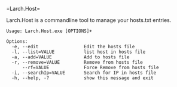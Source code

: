 ﻿

=Larch.Host=

Larch.Host is a commandline tool to manage your hosts.txt entries.


```
Usage: Larch.Host.exe [OPTIONS]+

Options:
  -e, --edit                 Edit the hosts file
  -l, --list=VALUE           list host in hosts file
  -a, --add=VALUE            Add to hosts file
  -r, --remove=VALUE         Remove from hosts file
      --rf=VALUE             Force Remove from hosts file
  -i, --searchIp=VALUE       Search for IP in hosts file
  -h, --help, -?             show this message and exit
```